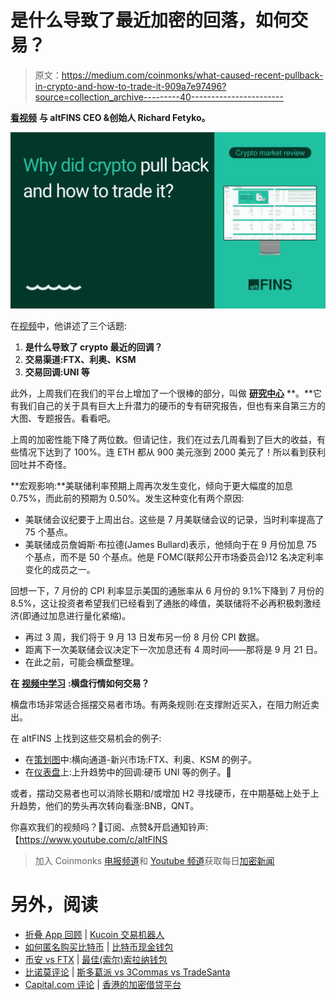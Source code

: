 # 是什么导致了最近加密的回落，如何交易？

> 原文：<https://medium.com/coinmonks/what-caused-recent-pullback-in-crypto-and-how-to-trade-it-909a7e97496?source=collection_archive---------40----------------------->

[**看视频**](https://youtu.be/h_C5oC6oYck) **与 altFINS CEO &创始人 Richard Fetyko。**

![](img/1d945cd9f570843de6481e0f7e26bae2.png)

在[视频](https://youtu.be/h_C5oC6oYck)中，他讲述了三个话题:

1.  **是什么导致了 crypto 最近的回调？**
2.  **交易渠道:FTX、利奥、KSM**
3.  **交易回调:UNI 等**

此外，上周我们在我们的平台上增加了一个很棒的部分，叫做 [**研究中心**](https://platform.altfins.com/research) **。**它有我们自己的关于具有巨大上升潜力的硬币的专有研究报告，但也有来自第三方的大图、专题报告。看看吧。

上周的加密性能下降了两位数。但请记住，我们在过去几周看到了巨大的收益，有些情况下达到了 100%。连 ETH 都从 900 美元涨到 2000 美元了！所以看到获利回吐并不奇怪。

**宏观影响:**美联储利率预期上周再次发生变化，倾向于更大幅度的加息 0.75%，而此前的预期为 0.50%。发生这种变化有两个原因:

*   美联储会议纪要于上周出台。这些是 7 月美联储会议的记录，当时利率提高了 75 个基点。
*   美联储成员詹姆斯·布拉德(James Bullard)表示，他倾向于在 9 月份加息 75 个基点，而不是 50 个基点。他是 FOMC(联邦公开市场委员会)12 名决定利率变化的成员之一。

回想一下，7 月份的 CPI 利率显示美国的通胀率从 6 月份的 9.1%下降到 7 月份的 8.5%，这让投资者希望我们已经看到了通胀的峰值，美联储将不必再积极刺激经济(即通过加息进行量化紧缩)。

*   再过 3 周，我们将于 9 月 13 日发布另一份 8 月份 CPI 数据。
*   距离下一次美联储会议决定下一次加息还有 4 周时间——那将是 9 月 21 日。
*   在此之前，可能会横盘整理。

**在** [**视频中学习**](https://youtu.be/h_C5oC6oYck) **:横盘行情如何交易？**

横盘市场非常适合摇摆交易者市场。有两条规则:在支撑附近买入，在阻力附近卖出。

在 altFINS 上找到这些交易机会的例子:

*   在[策划图](https://platform.altfins.com/curatedCharts)中:横向通道-新兴市场:FTX、利奥、KSM 的例子。
*   在[仪表盘](https://platform.altfins.com/)上:上升趋势中的回调:硬币 UNI 等的例子。

或者，摆动交易者也可以消除长期和/或增加 H2 寻找硬币，在中期基础上处于上升趋势，他们的势头再次转向看涨:BNB，QNT。

你喜欢我们的视频吗？🌙订阅、点赞&开启通知铃声:【https://www.youtube.com/c/altFINS 

> 加入 Coinmonks [电报频道](https://t.me/coincodecap)和 [Youtube 频道](https://www.youtube.com/c/coinmonks/videos)获取每日[加密新闻](http://coincodecap.com/)

# 另外，阅读

*   [折叠 App 回顾](https://coincodecap.com/fold-app-review) | [Kucoin 交易机器人](/coinmonks/kucoin-trading-bot-automate-your-trades-8cf0ca2138e0)
*   [如何匿名购买比特币](https://coincodecap.com/buy-bitcoin-anonymously) | [比特币现金钱包](https://coincodecap.com/bitcoin-cash-wallets)
*   [币安 vs FTX](https://coincodecap.com/binance-vs-ftx) | [最佳(索尔)索拉纳钱包](https://coincodecap.com/solana-wallets)
*   [比诺莫评论](https://coincodecap.com/binomo-review) | [斯多葛派 vs 3Commas vs TradeSanta](https://coincodecap.com/stoic-vs-3commas-vs-tradesanta)
*   [Capital.com 评论](https://coincodecap.com/capital-com-review) | [香港的加密借贷平台](https://coincodecap.com/crypto-lending-hong-kong)